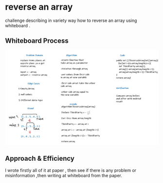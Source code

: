 # reverse an array
challenge  describing in variety way how to reverse 
an array using whiteboard .

## Whiteboard Process

![reverse-array png](./images/reverse-array.jpg)

## Approach & Efficiency
I wrote firstly all of it at paper , then see if 
there is any problem or misinformation ,then writing
at whiteboard from the paper.

